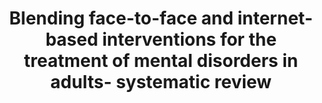 --- 
abstract: '' 
authors: 
 - D Erbe
 -  HC Eichert
 -  H Riper
 -  admin
doi: '' 
featured: false 
publication: '*Journal of medical Internet research*, 67' 
publication_short: '' 
publishDate: '2017-01-01' 
title: 'Blending face-to-face and internet-based interventions for the treatment of mental disorders in adults- systematic review' 
url_code: '' 
url_dataset: '' 
url_pdf: '' 
url_poster: '' 
url_project: '' 
url_slides: '' 
url_source: '' 
url_video: '' 
---
